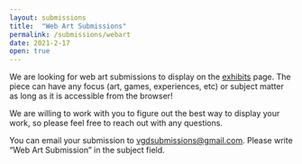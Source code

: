 ```yaml
---
layout: submissions
title:  "Web Art Submissions"
permalink: /submissions/webart
date: 2021-2-17
open: true
---
```


We are looking for web art submissions to display on the [exhibits](/exhibits) page.
The piece can have any focus (art, games, experiences, etc) or subject matter as long as it is accessible from the browser!

We are willing to work with you to figure out the best way to display your work, so please feel free to reach out with any questions.

You can email your submission to [vgdsubmissions@gmail.com](mailto:vgdsubmissions@gmail.com?subject=Web%20Art%20Submission). Please write “Web Art Submission” in the subject field.